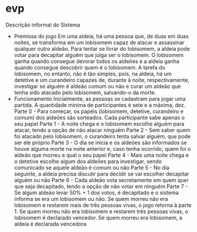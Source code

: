 # evp

 Descrição informal do Sistema
- Premissa do jogo
Em uma aldeia, há uma pessoa que, de duas em duas noites, se transforma em um
lobisomem capaz de atacar e assassinar qualquer outro aldeão. Para tentar se livrar
do lobisomem, a aldeia pode votar para decapitar alguém que julga ser o
lobisomem. O lobisomem ganha quando consegue devorar todos os aldeões e a
aldeia ganha quando consegue descobrir quem é o lobisomem. A tarefa do
lobisomem, no entanto, não é tão simples, pois, na aldeia, há um detetive e um
curandeiro capazes de, durante à noite, respectivamente, investigar se alguém é
aldeão comum ou não e curar um aldeão que tenha sido atacado pelo lobisomem,
salvando-o da morte.
- Funcionamento
Inicialmente, as pessoas se cadastram para jogar uma partida. A quantidade mínima
de participantes é sete e a máxima, dez.
Parte 0 - Para começar, os papéis (lobisomem, detetive, curandeiro e comum) dos
aldeões são sorteados. Cada participante sabe apenas o seu papel
Parte 1 - A noite chega e o lobisomem escolhe alguém para atacar, tendo a opção
de não atacar ninguém
Parte 2 - Sem saber quem foi atacado pelo lobisomem, o curandeiro tenta salvar
alguém, que pode ser ele próprio
Parte 3 - O dia se inicia e os aldeões são informados se houve alguma morte na
noite anterior e, caso tenha ocorrido, quem foi o aldeão que morreu e qual o seu
papel
Parte 4 - Mais uma noite chega e o detetive escolhe algum dos aldeões para
investigar, sendo comunicado se aquele aldeão é comum ou não
Parte 5 - No dia seguinte, a aldeia precisa discutir para decidir se vai escolher
decapitar alguém ou não
Parte 6 - Cada aldeão vota secretamente em quem quer que seja decapitado, tendo
a opção de não votar em ninguém
Parte 7 - Se algum aldeão levar 50% + 1 dos votos, é decapitado e o sistema
informa se era um lobisomem ou não. Se quem morreu não era lobisomem e
restarem mais de três pessoas vivas, o jogo retorna à parte 1. Se quem morreu não
era lobisomem e restarem três pessoas vivas, o lobisomem é declarado vencedor.
Se quem morreu era lobisomem, a aldeia é declarada vencedora
